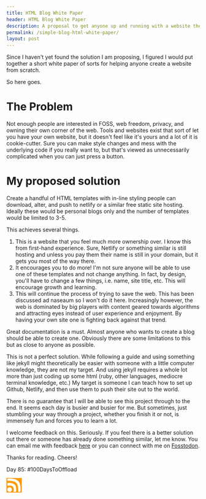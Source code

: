 ```yaml
---
title: HTML Blog White Paper
header: HTML Blog White Paper
description: A proposal to get anyone up and running with a website they coded quickly and efficiently
permalink: /simple-blog-html-white-paper/
layout: post
---
```


Since I haven't yet found the solution I am proposing, I figured I would put together a short white paper of sorts for helping anyone create a website from scratch.

So here goes.

# **The Problem**
Not enough people are interested in FOSS, web freedom, privacy, and owning their own corner of the web. Tools and websites exist that sort of let you have your own website, but it doesn't feel like it's yours and a lot of it is cookie-cutter. Sure you can make style changes and mess with the underlying code if you really want to, but that's viewed as unnecessarily complicated when you can just press a button.

# **My proposed solution**
Create a handful of HTML templates with in-line styling people can download, alter, and push to netlify or a similar free static site hosting. Ideally these would be personal blogs only and the number of templates would be limited to 3-5.

This achieves several things.

1. This is a website that you feel much more ownership over. I know this from first-hand experience. Sure, Netlify or something similar is still hosting and unless you pay them their name is still in your domain, but it gets you most of the way there.
2. It encourages you to do more! I'm not sure anyone will be able to use one of these templates and not change anything. In fact, by design, you'll have to change a few things, i.e. name, site title, etc. This will encourage growth and learning.
3. This will continue the process of trying to save the web. This has been discussed ad naseaum so I won't do it here. Increasingly however, the web is dominated by big players with content geared towards algorithms and attracting eyes instead of user experience and enjoyment. By having your own site one is fighting back against that trend.

Great documentation is a must. Almost anyone who wants to create a blog should be able to create one. Obviously there are some limitations to this but as close to anyone as possible.

This is not a perfect solution. While following a guide and using something like jekyll might theoretically be easier with someone with a little computer knowledge, they are not my target. And using jekyll requires a whole lot more than just coding up some html (ruby, other languages, mediocre terminal knowledge, etc.) My target is someone I can teach how to set up Github, Netlify, and then use them to push their site out to the world.

There is no guarantee that I will be able to see this project through to the end. It seems each day is busier and busier for me. But sometimes, just stumbling your way through a project, whether you finish it or not, is immensely fun and forces you to learn a lot.

I welcome feedback on this. Seriously. If you feel there is a better solution out there or someone has already done something similar, let me know. You can email me with feedback <a href="mailto:rmoore35@protonmail.com">here</a> or you can connect with me on [Fosstodon](https://fosstodon.org/web/@pyre35).

Thanks for reading. Cheers!

Day 85: #100DaysToOffload

<a href="https://rmooreblog.netlify.app/feed.xml"><img src="/assets/images/rss_feed.jpg" style="opacity:1;" width="40"/></a>
